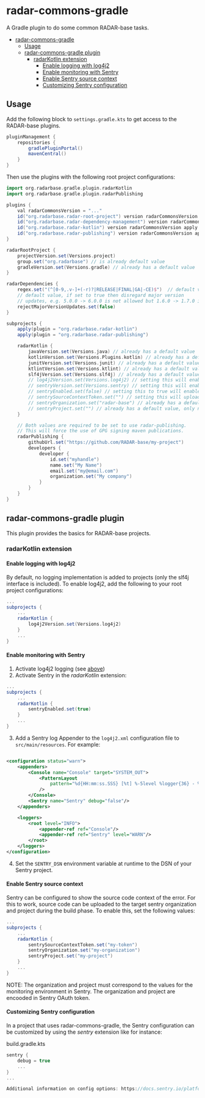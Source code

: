 # radar-commons-gradle

A Gradle plugin to do some common RADAR-base tasks.

<!-- TOC -->
* [radar-commons-gradle](#radar-commons-gradle)
  * [Usage](#usage)
  * [radar-commons-gradle plugin](#radar-commons-gradle-plugin)
    * [radarKotlin extension](#radarkotlin-extension)
      * [Enable logging with log4j2](#enable-logging-with-log4j2)
      * [Enable monitoring with Sentry](#enable-monitoring-with-sentry)
      * [Enable Sentry source context](#enable-sentry-source-context)
      * [Customizing Sentry configuration](#customizing-sentry-configuration)
<!-- TOC -->

## Usage

Add the following block to `settings.gradle.kts` to get access to the RADAR-base plugins.

```gradle
pluginManagement {
    repositories {
        gradlePluginPortal()
        mavenCentral()
    }
}
```

Then use the plugins with the following root project configurations:

```gradle
import org.radarbase.gradle.plugin.radarKotlin
import org.radarbase.gradle.plugin.radarPublishing

plugins {
    val radarCommonsVersion = "..."
    id("org.radarbase.radar-root-project") version radarCommonsVersion 
    id("org.radarbase.radar-dependency-management") version radarCommonsVersion
    id("org.radarbase.radar-kotlin") version radarCommonsVersion apply false
    id("org.radarbase.radar-publishing") version radarCommonsVersion apply false
}

radarRootProject {
    projectVersion.set(Versions.project)
    group.set("org.radarbase") // is already default value
    gradleVersion.set(Versions.gradle) // already has a default value
}

radarDependencies {
    regex.set("(^[0-9,.v-]+(-r)?|RELEASE|FINAL|GA|-CE)$")  // default value
    // default value, if set to true then disregard major version
    // updates, e.g. 5.0.0 -> 6.0.0 is not allowed but 1.6.0 -> 1.7.0 is allowed.
    rejectMajorVersionUpdates.set(false)
}

subprojects {
    apply(plugin = "org.radarbase.radar-kotlin")
    apply(plugin = "org.radarbase.radar-publishing")

    radarKotlin {
        javaVersion.set(Versions.java) // already has a default value
        kotlinVersion.set(Versions.Plugins.kotlin) // already has a default value
        junitVersion.set(Versions.junit) // already has a default value
        ktlintVersion.set(Versions.ktlint) // already has a default value
        slf4jVersion.set(Versions.slf4j) // already has a default value
        // log4j2Version.set(Versions.log4j2) // setting this will enable log4j2
        // sentryVersion.set(Versions.sentry) // setting this will enable Sentry monitoring
        // sentryEnabled.set(false) // setting this to true will enable Sentry monitoring
        // sentrySourceContextToken.set("") // setting this will upload the source code context to Sentry
        // sentryOrganization.set("radar-base") // already has a default value, only needed when setting 'sentrySourceContextToken'
        // sentryProject.set("") // already has a default value, only needed when setting 'sentrySourceContextToken'
    }

    // Both values are required to be set to use radar-publishing.
    // This will force the use of GPG signing maven publications.
    radarPublishing {
        githubUrl.set("https://github.com/RADAR-base/my-project")
        developers {
            developer {
                id.set("myhandle")
                name.set("My Name")
                email.set("my@email.com")
                organization.set("My company")
            }
        }
    }
}
```

## radar-commons-gradle plugin

This plugin provides the basics for RADAR-base projects.

### radarKotlin extension

#### Enable logging with log4j2

By default, no logging implementation is added to projects (only the slf4j interface is included). To enable log4j2, add
the following to your root project configurations:

```gradle
...
subprojects {
    ...
    radarKotlin {
        log4j2Version.set(Versions.log4j2)
    }
    ...
}
```

#### Enable monitoring with Sentry

1. Activate log4j2 logging (see [above](#enable-logging-with-log4j2))
2. Activate Sentry in the _radarKotlin_ extension:

```gradle
...
subprojects {
    ...
    radarKotlin {
        sentryEnabled.set(true)
    }
    ...
}
```

3. Add a Sentry log Appender to the `log4j2.xml` configuration file to `src/main/resources`. For example:

```xml

<configuration status="warn">
    <appenders>
        <Console name="Console" target="SYSTEM_OUT">
            <PatternLayout
                pattern="%d{HH:mm:ss.SSS} [%t] %-5level %logger{36} - %msg%n"
            />
        </Console>
        <Sentry name="Sentry" debug="false"/>
    </appenders>

    <loggers>
        <root level="INFO">
            <appender-ref ref="Console"/>
            <appender-ref ref="Sentry" level="WARN"/>
        </root>
    </loggers>
</configuration>
```

4. Set the `SENTRY_DSN` environment variable at runtime to the DSN of your Sentry project.

#### Enable Sentry source context

Sentry can be configured to show the source code context of the error. For this to work, source code can be uploaded
to the target sentry organization and project during the build phase. To enable this, set the following values:

```gradle
...
subprojects {
    ...
    radarKotlin {
        sentrySourceContextToken.set("my-token")
        sentryOrganization.set("my-organization")
        sentryProject.set("my-project")
    }
    ...
}
```

NOTE: The organization and project must correspond to the values for the monitoring environment in Sentry. The
organization and project are encooded in Sentry OAuth token.

#### Customizing Sentry configuration

In a project that uses radar-commons-gradle, the Sentry configuration can be customized by using the _sentry_ extension
like for instance:

build.gradle.kts

```gradle
sentry {
    debug = true
    ...
}
... 

Additional information on config options: https://docs.sentry.io/platforms/java/guides/log4j2/gradle/

